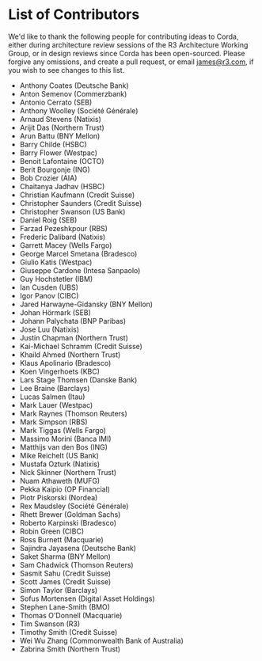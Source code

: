 # List of Contributors

We'd like to thank the following people for contributing ideas to Corda, 
either during architecture review sessions of the R3 Architecture Working Group, 
or in design reviews since Corda has been open-sourced. Please forgive any omissions, 
and create a pull request, or email <james@r3.com>, if you wish to see changes to this list.

* Anthony Coates (Deutsche Bank)
* Anton Semenov (Commerzbank)
* Antonio Cerrato (SEB)
* Anthony Woolley (Société Générale)
* Arnaud Stevens (Natixis)
* Arijit Das (Northern Trust)
* Arun Battu (BNY Mellon)
* Barry Childe (HSBC)
* Barry Flower (Westpac)
* Benoit Lafontaine (OCTO)
* Berit Bourgonje (ING)
* Bob Crozier (AIA)
* Chaitanya Jadhav (HSBC)
* Christian Kaufmann (Credit Suisse)
* Christopher Saunders (Credit Suisse)
* Christopher Swanson (US Bank)
* Daniel Roig (SEB)
* Farzad Pezeshkpour (RBS)
* Frederic Dalibard (Natixis)
* Garrett Macey (Wells Fargo)
* George Marcel Smetana (Bradesco)
* Giulio Katis (Westpac)
* Giuseppe Cardone (Intesa Sanpaolo)
* Guy Hochstetler (IBM)
* Ian Cusden (UBS)
* Igor Panov (CIBC)
* Jared Harwayne-Gidansky (BNY Mellon)
* Johan Hörmark (SEB)
* Johann Palychata (BNP Paribas)
* Jose Luu (Natixis)
* Justin Chapman (Northern Trust)
* Kai-Michael Schramm (Credit Suisse)
* Khaild Ahmed (Northern Trust)
* Klaus Apolinario (Bradesco)
* Koen Vingerhoets (KBC)
* Lars Stage Thomsen (Danske Bank)
* Lee Braine (Barclays)
* Lucas Salmen (Itau)
* Mark Lauer (Westpac)
* Mark Raynes (Thomson Reuters)
* Mark Simpson (RBS)
* Mark Tiggas (Wells Fargo)
* Massimo Morini (Banca IMI)
* Matthijs van den Bos (ING)
* Mike Reichelt (US Bank)
* Mustafa Ozturk (Natixis)
* Nick Skinner (Northern Trust)
* Nuam Athaweth (MUFG)
* Pekka Kaipio (OP Financial)
* Piotr Piskorski (Nordea)
* Rex Maudsley (Société Générale)
* Rhett Brewer (Goldman Sachs)
* Roberto Karpinski (Bradesco)
* Robin Green (CIBC)
* Ross Burnett (Macquarie)
* Sajindra Jayasena (Deutsche Bank)
* Saket Sharma (BNY Mellon)
* Sam Chadwick (Thomson Reuters)
* Sasmit Sahu (Credit Suisse)
* Scott James (Credit Suisse)
* Simon Taylor (Barclays)
* Sofus Mortensen (Digital Asset Holdings)
* Stephen Lane-Smith (BMO)
* Thomas O'Donnell (Macquarie)
* Tim Swanson (R3)
* Timothy Smith (Credit Suisse)
* Wei Wu Zhang (Commonwealth Bank of Australia)
* Zabrina Smith (Northern Trust)